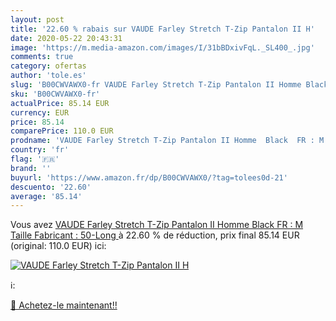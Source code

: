 ```yaml
---
layout: post
title: '22.60 % rabais sur VAUDE Farley Stretch T-Zip Pantalon II H'
date: 2020-05-22 20:43:31
image: 'https://m.media-amazon.com/images/I/31bBDxivFqL._SL400_.jpg'
comments: true
category: ofertas
author: 'tole.es'
slug: 'B00CWVAWX0-fr VAUDE Farley Stretch T-Zip Pantalon II Homme Black FR : M...'
sku: 'B00CWVAWX0-fr'
actualPrice: 85.14 EUR
currency: EUR
price: 85.14
comparePrice: 110.0 EUR
prodname: 'VAUDE Farley Stretch T-Zip Pantalon II Homme  Black  FR : M  Taille Fabricant : 50-Long '
country: 'fr'
flag: '🇫🇷'
brand: ''
buyurl: 'https://www.amazon.fr/dp/B00CWVAWX0/?tag=tolees0d-21'
descuento: '22.60'
average: '85.14'
---
```


Vous avez [VAUDE Farley Stretch T-Zip Pantalon II Homme  Black  FR : M  Taille Fabricant : 50-Long ](https://www.amazon.fr/dp/B00CWVAWX0/?tag=tolees0d-21)  à  22.60 % de réduction, prix final  85.14 EUR (original: 110.0 EUR) ici:

[![VAUDE Farley Stretch T-Zip Pantalon II H](https://m.media-amazon.com/images/I/31bBDxivFqL._SL400_.jpg)](https://www.amazon.fr/dp/B00CWVAWX0/?tag=tolees0d-21)

ℹ️:


[🛒 Achetez-le maintenant!!](https://www.amazon.fr/dp/B00CWVAWX0/?tag=tolees0d-21)

